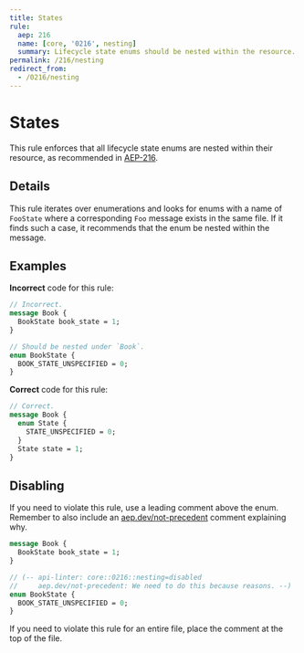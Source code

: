 ```yaml
---
title: States
rule:
  aep: 216
  name: [core, '0216', nesting]
  summary: Lifecycle state enums should be nested within the resource.
permalink: /216/nesting
redirect_from:
  - /0216/nesting
---
```


# States

This rule enforces that all lifecycle state enums are nested within their
resource, as recommended in [AEP-216][].

## Details

This rule iterates over enumerations and looks for enums with a name of
`FooState` where a corresponding `Foo` message exists in the same file. If it
finds such a case, it recommends that the enum be nested within the message.

## Examples

**Incorrect** code for this rule:

```proto
// Incorrect.
message Book {
  BookState book_state = 1;
}

// Should be nested under `Book`.
enum BookState {
  BOOK_STATE_UNSPECIFIED = 0;
}
```

**Correct** code for this rule:

```proto
// Correct.
message Book {
  enum State {
    STATE_UNSPECIFIED = 0;
  }
  State state = 1;
}
```

## Disabling

If you need to violate this rule, use a leading comment above the enum.
Remember to also include an [aep.dev/not-precedent][] comment explaining why.

```proto
message Book {
  BookState book_state = 1;
}

// (-- api-linter: core::0216::nesting=disabled
//     aep.dev/not-precedent: We need to do this because reasons. --)
enum BookState {
  BOOK_STATE_UNSPECIFIED = 0;
}
```

If you need to violate this rule for an entire file, place the comment at the
top of the file.

[aep-216]: https://aep.dev/216
[aep.dev/not-precedent]: https://aep.dev/not-precedent
